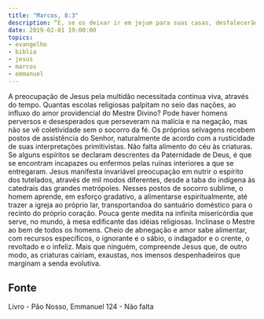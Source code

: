 ```yaml
---
title: "Marcos, 8:3"
description: “E, se os deixar ir em jejum para suas casas, desfalecerão no caminho, porque alguns deles vieram de longe.” - Jesus
date: 2019-02-01 19:00:00
topics: 
- evangelho
- biblia
- jesus
- marcos
- emmanuel
---
```


A preocupação de Jesus pela multidão necessitada continua viva, através do
tempo.
Quantas escolas religiosas palpitam no seio das nações, ao influxo do amor
providencial do Mestre Divino?
Pode haver homens perversos e desesperados que perseveram na malícia e
na negação, mas não se vê coletividade sem o socorro da fé. Os próprios selvagens
recebem postos de assistência do Senhor, naturalmente de acordo com a rusticidade
de suas interpretações primitivistas. Não falta alimento do céu às criaturas. Se alguns
espíritos se declaram descrentes da Paternidade de Deus, é que se encontram
incapazes ou enfermos pelas ruínas interiores a que se entregaram.
Jesus manifesta invariável preocupação em nutrir o espírito dos tutelados,
através de mil modos diferentes, desde a taba do indígena às catedrais das grandes
metrópoles.
Nesses postos de socorro sublime, o homem aprende, em esforço gradativo,
a alimentar­se espiritualmente, até trazer a igreja ao próprio lar, transportando­a do
santuário doméstico para o recinto do próprio coração.
Pouca gente medita na infinita misericórdia que serve, no mundo, à mesa
edificante das idéias religiosas.
Inclina­se o Mestre ao bem de todos os homens. Cheio de abnegação e
amor sabe alimentar, com recursos específicos, o ignorante e o sábio, o indagador e
o crente, o revoltado e o infeliz.
Mais que ninguém, compreende Jesus que, de outro modo, as criaturas
cairiam, exaustas, nos imensos despenhadeiros que marginam a senda evolutiva.




## Fonte
Livro - Pão Nosso, Emmanuel
124 - Não falta
